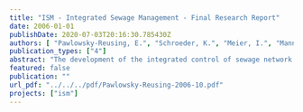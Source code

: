 ```yaml
---
title: "ISM - Integrated Sewage Management - Final Research Report"
date: 2006-01-01
publishDate: 2020-07-03T20:16:30.785430Z
authors: [ "Pawlowsky-Reusing, E.", "Schroeder, K.", "Meier, I.", "Mannel, R." ]
publication_types: ["4"]
abstract: "The development of the integrated control of sewage network and wastewater treatment plant has progressed during the last decade. Nevertheless, an operational implementation of the concepts for huge, complex systems has hardly been realised. That was an obvious reason to initiate the project \"Integrated Sewage Management (ISM)\". The ISM project aimed at the development of strategies for an integrated management of the Berlin sewage system consisting of sewer networks (both, combined and separate system), pump stations, pressure mains and wwtp. For these purposes a numerical model of the collection system has been built up. Those catchments have been chosen that have a significant quantity of wastewater and are connected to at least one of the three main wastewater treatment plants of Berlin (Ruhleben, Waßmannsdorf and Schönerlinde).  To enable an evaluation of total emissions it was necessary to incorporate not only catchment area and collection system but also the wwtp into the model. Furthermore, the Berlin specific transport of wastewater through pressure mains had to be considered. Both, advective pollutant transport and the limiting pressure situation had to be taken into account. An integrated model of collection system, pressure mains and wwtp has been set up for the catchment of wwtp Ruhleben for the study of a global control concept.  Those processes that were of particular importance for the control concepts or had a significant influence on the criteria (derived from the objectives) had to be simulated adequately. Hence, for the Berlin model the main attention was paid to an accurate reproduction of in-pipe storage activation and the transport of wastewater through the pressure pipes. A sufficient set of data was available to model the system structure. For process parameter estimation the necessary information was taken from the operational SCADA system. Some gaps in the data could be closed by additional measurement campaigns (Bln VII, 2001; Bln X, 2002; Heiligensee, 2003). For modelling the collection system the dynamic flow routing model InfoWorks CS of Wallingford Software Limited has been chosen due to its user-friendliness (window navigation, GIS) and comprehensiveness (pollutant load calculation, long-time simulation, spatial rainfall distribution, rtc module). A suitable approach to the simulation of the Berlin pressure mains was found to be based on EPANET 2 of the U.S. Environmental Protection Agency. The software SIMBA® 5 of ifak System GmbH has been used to simulate the dynamic treatment processes. For the activated sludge conversion part the Activated Sludge Model No. 1 (ASM 1) has been used. The three models have been coupled in sequence on the basis of simple input and output files. Further on, in the framework of three sub studies the ISM model has been applied to operational questions. The applicability of the ISM model for the assessment of the impact of the NPA control on the wwtp was tested. NPA stands for “new pump automatic (Neue Pumpen Automatik)” and signifies a control concept that is implemented in the framework of the LISA project (BWB). The inflow to wwtp Schönerlinde has been simulated for one rain event and the NPA control of the pump stations could be simulated well on the basis of the InfoWorks rtc module. Furthermore, the ISM model has been applied to evaluate a concept for a level dependant real-time control (Pegelgesteuerte Förderstromregelung) of sewage pump stations. The idea of the concept was to build an easy function that allowed continuously varying the pumpage and implicitly managing available inline storage capacities within the trunk sewers. The objective was to smooth the delivery towards the treatment plant to avoid peak loads. The evaluation showed that it is possible to manage available inline storage volume by applying the control function. But only if there is an adequate retention volume of around 60.0 m³/ha Aimp or more a significant improvement of the flow characteristic towards the wwtp is possible. Consequently, in Berlin only two catchments have the potential for the introduced control concept (Charlottenburg III und Ruhleben).  Finally, the effects and the benefit from global pump station control in comparison to local control have been studied on the basis of the integrated model. The assessment of the Berlin drainage system that was carried out before arrived at the conclusion that there is a high potential for the control of the total system. The positive rating can partly be ascribed to the high storage volume that can be activated within the trunk sewers and the high number of pump stations that are used as actuators. However, this potential is already used by locally controlling the pump stations and storing sewage in the collectors. The potential of a global control of sewage pump stations arises from the non-uniform distribution of rainfall and the non-uniform distribution of storage volumes over the system. Those conditions usually lead to a non-uniform utilisation of storage capacities and further on to sewer overflows that cannot be balanced by local control. A look on the simulated total emissions showed that concerning discharged quantities the load from the wwtp is highly dominant, since most of the time (under dry weather conditions) wwtp effluents are the only impact on the receiving water. Furthermore, the global control concept only works during rain situation and does not have an influence on dry weather effluents. Consequently, the influence of global control on yearly total emissions is marginal. Nevertheless, it could be shown that global control can avoid peak load situations at the inflow to the wwtp and consequently reduce peak loads in the effluent.  The control concepts had a significant influence on the emissions from combined sewer overflows. The reduction of sewer overflows plays a prominent role since they present a highly dynamic impact on the water body. The simulations showed that on average during periods of cso 2.5 t COD/h enter the receiving water. Compared to that load the continuous impact from the wwtp effluent was only 0.4 t COD/h. Moreover, due to the high fraction of biodegradable organic substrate the impact from combined sewer overflows is of special relevance. In contrary to the refractory COD from wwtp effluents, 60 % of the COD from combined sewer overflows are biodegradable leading to extreme oxygen depletion within the receiving water.  It could be shown that under current conditions at the wwtp (rain weather capacity of wwtp Ruhleben = 6700 l/s) a local control (= local automation) of the pump stations has an adverse effect on the performance of the sewage system. In contrary to an optimum coordination of the pump stations local control leads to an overloading of the wwtp and an increase of emissions from combined sewer overflows by 9 % (volume), 15 % (COD) and 20 % (TKN). Due to that reason the current operation  provides for manual interventions in case of rain events to coordinate the delivery of the pump stations. This necessity will persist under the LISA automation. Assuming a future upgrade of wwtp Ruhleben and an increase in rain weather capacity up to 7650 l/s, global pump station control will result in cso emissions that are 19 % (volume), 20 % (COD) and 25 % (TKN) below that under local control (= local automation).  The major deliverable of the ISM project is the model for the Berlin collection system (18 combined and 29 separate sewer systems that are connected to the three main wastewater treatment plants Ruhleben, Waßmannsdorf and Schönerlinde). The further application and maintenance of the sewer model will take place at BWB, department NA-G. The scope of studies that will be supported by the model covers operational planning as well as general, conceptual and investment planning (storage optimisation, problem of parasite water).  Concerning the implementation of the global control concept that has been developed in the framework of the ISM project first tests shall be carried out in 2006 and 2007. Therefore, the follow-up project EVA (Entscheidungshilfesystem zur Verbundsteuerung von Abwasserpumpwerken / Decision support system for global control of sewage pump stations) was planned at KWB to enable support and a further cooperation between KWB and BWB. The algorithm has to be adapted to the operational and technical boundary conditions and a detailed practical planning in terms of control engineering has to be carried out. The main prerequisite for an implementation of the introduced control concept is the technical ability of the pump stations to increase delivery beyond the value of 2 * Qd,16. Simultaneously, an authorisation is necessary to introduce a flexible regulation of the pump station’s rain weather delivery off the value of 2 * Qd,16 as demanded nowadays by the Berlin water authority. If the necessary data is available (usually given by the existing scada system of BWB) and if the used pumps can be controlled according to the above-stated technical requirements, thestudied control concept can be implemented without any further constructional investment."
featured: false
publication: ""
url_pdf: "../../../pdf/Pawlowsky-Reusing-2006-10.pdf"
projects: ["ism"]
---
```


